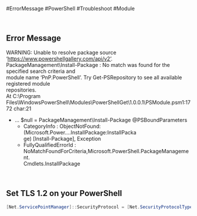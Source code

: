 #ErrorMessage #PowerShell #Troubleshoot #Module

<br>

## Error Message

WARNING: Unable to resolve package source ‘https://www.powershellgallery.com/api/v2’.  
PackageManagement\Install-Package : No match was found for the specified search criteria and  
module name ‘PnP.PowerShell’. Try Get-PSRepository to see all available registered module  
repositories.  
At C:\Program Files\WindowsPowerShell\Modules\PowerShellGet\1.0.0.1\PSModule.psm1:1772 char:21

-   … $null = PackageManagement\Install-Package @PSBoundParameters
    -   CategoryInfo : ObjectNotFound: (Microsoft.Power….InstallPackage:InstallPacka  
        ge) [Install-Package], Exception
    -   FullyQualifiedErrorId : NoMatchFoundForCriteria,Microsoft.PowerShell.PackageManagement.  
        Cmdlets.InstallPackage

<br>

## Set TLS 1.2 on your PowerShell

```powershell
[Net.ServicePointManager]::SecurityProtocol = [Net.SecurityProtocolType]::Tls12
```